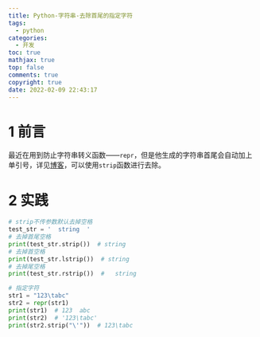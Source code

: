 ```yaml
---
title: Python-字符串-去除首尾的指定字符
tags:
  - python
categories:
  - 开发
toc: true
mathjax: true
top: false
comments: true
copyright: true
date: 2022-02-09 22:43:17
---
```


# 1 前言

最近在用到防止字符串转义函数——`repr`，但是他生成的字符串首尾会自动加上单引号，详见[博客](https://dragonliu.tk/2022/02/09/python%E4%B8%AD%E9%98%B2%E6%AD%A2%E5%AD%97%E7%AC%A6%E4%B8%B2%E8%BD%AC%E4%B9%89/)，可以使用`strip`函数进行去除。 

# 2 实践

```python
# strip不传参数默认去掉空格
test_str = '  string  '
# 去掉首尾空格
print(test_str.strip())  # string
# 去掉首空格
print(test_str.lstrip())  # string  
# 去掉尾空格
print(test_str.rstrip())  #   string

# 指定字符
str1 = "123\tabc"
str2 = repr(str1)
print(str1)  # 123	abc
print(str2)  # '123\tabc'
print(str2.strip("\'"))  # 123\tabc
```
